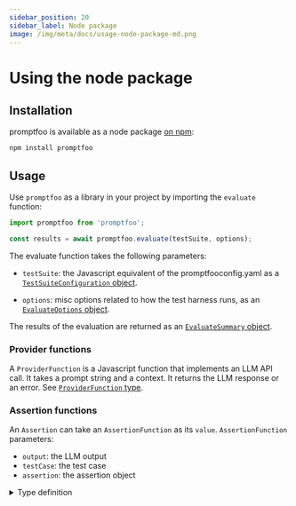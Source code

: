 ```yaml
---
sidebar_position: 20
sidebar_label: Node package
image: /img/meta/docs/usage-node-package-md.png
---
```


# Using the node package

## Installation

promptfoo is available as a node package [on npm](https://www.npmjs.com/package/promptfoo):

```sh
npm install promptfoo
```

## Usage

Use `promptfoo` as a library in your project by importing the `evaluate` function:

```ts
import promptfoo from 'promptfoo';

const results = await promptfoo.evaluate(testSuite, options);
```

The evaluate function takes the following parameters:

- `testSuite`: the Javascript equivalent of the promptfooconfig.yaml as a [`TestSuiteConfiguration` object](/docs/configuration/reference#testsuiteconfiguration).

- `options`: misc options related to how the test harness runs, as an [`EvaluateOptions` object](/docs/configuration/reference#evaluateoptions).

The results of the evaluation are returned as an [`EvaluateSummary` object](/docs/configuration/reference#evaluatesummary).

### Provider functions

A `ProviderFunction` is a Javascript function that implements an LLM API call. It takes a prompt string and a context. It returns the LLM response or an error. See [`ProviderFunction` type](/docs/configuration/reference#providerfunction).

### Assertion functions

An `Assertion` can take an `AssertionFunction` as its `value`. `AssertionFunction` parameters:

- `output`: the LLM output
- `testCase`: the test case
- `assertion`: the assertion object

<details>
<summary>Type definition</summary>
```typescript
type AssertionFunction = (
  output: string,
  testCase: AtomicTestCase,
  assertion: Assertion,
) => Promise<GradingResult>;

interface GradingResult {
// Whether the test passed or failed
pass: boolean;

// Test score, typically between 0 and 1
score: number;

// Plain text reason for the result
reason: string;

// Map of labeled metrics to values
namedScores?: Record<string, number>;

// Record of tokens usage for this assertion
tokensUsed?: Partial<{
total: number;
prompt: number;
completion: number;
cached?: number;
}>;

// List of results for each component of the assertion
componentResults?: GradingResult[];

// The assertion that was evaluated
assertion: Assertion | null;
}

````
</details>

For more info on different assertion types, see [assertions & metrics](/docs/configuration/expected-outputs/).

## Example

`promptfoo` exports an `evaluate` function that you can use to run prompt evaluations.

```js
import promptfoo from 'promptfoo';

const results = await promptfoo.evaluate(
  {
    prompts: ['Rephrase this in French: {{body}}', 'Rephrase this like a pirate: {{body}}'],
    providers: ['openai:gpt-4o-mini'],
    tests: [
      {
        vars: {
          body: 'Hello world',
        },
      },
      {
        vars: {
          body: "I'm hungry",
        },
      },
    ],
    writeLatestResults: true, // write results to disk so they can be viewed in web viewer
  },
  {
    maxConcurrency: 2,
  },
);

console.log(results);
````

This code imports the `promptfoo` library, defines the evaluation options, and then calls the `evaluate` function with these options.

You can also supply functions as `prompts`, `providers`, or `asserts`:

```js
import promptfoo from 'promptfoo';

(async () => {
  const results = await promptfoo.evaluate({
    prompts: [
      'Rephrase this in French: {{body}}',
      (vars) => {
        return `Rephrase this like a pirate: ${vars.body}`;
      },
    ],
    providers: [
      'openai:gpt-4o-mini',
      (prompt, context) => {
        // Call LLM here...
        console.log(`Prompt: ${prompt}, vars: ${JSON.stringify(context.vars)}`);
        return {
          output: '<LLM output>',
        };
      },
    ],
    tests: [
      {
        vars: {
          body: 'Hello world',
        },
      },
      {
        vars: {
          body: "I'm hungry",
        },
        assert: [
          {
            type: 'javascript',
            value: (output) => {
              const pass = output.includes("J'ai faim");
              return {
                pass,
                score: pass ? 1.0 : 0.0,
                reason: pass ? 'Output contained substring' : 'Output did not contain substring',
              };
            },
          },
        ],
      },
    ],
  });
  console.log('RESULTS:');
  console.log(results);
})();
```

There's a full example on Github [here](https://github.com/promptfoo/promptfoo/tree/main/examples/node-package).

Here's the example output in JSON format:

```json
{
  "results": [
    {
      "prompt": {
        "raw": "Rephrase this in French: Hello world",
        "display": "Rephrase this in French: {{body}}"
      },
      "vars": {
        "body": "Hello world"
      },
      "response": {
        "output": "Bonjour le monde",
        "tokenUsage": {
          "total": 19,
          "prompt": 16,
          "completion": 3
        }
      }
    },
    {
      "prompt": {
        "raw": "Rephrase this in French: I&#39;m hungry",
        "display": "Rephrase this in French: {{body}}"
      },
      "vars": {
        "body": "I'm hungry"
      },
      "response": {
        "output": "J'ai faim.",
        "tokenUsage": {
          "total": 24,
          "prompt": 19,
          "completion": 5
        }
      }
    }
    // ...
  ],
  "stats": {
    "successes": 4,
    "failures": 0,
    "tokenUsage": {
      "total": 120,
      "prompt": 72,
      "completion": 48
    }
  },
  "table": [
    ["Rephrase this in French: {{body}}", "Rephrase this like a pirate: {{body}}", "body"],
    ["Bonjour le monde", "Ahoy thar, me hearties! Avast ye, world!", "Hello world"],
    [
      "J'ai faim.",
      "Arrr, me belly be empty and me throat be parched! I be needin' some grub, matey!",
      "I'm hungry"
    ]
  ]
}
```
